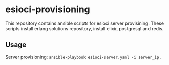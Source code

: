 # esioci-provisioning

This repository contains ansible scripts for esioci server provisining.
These scripts install erlang solutions repository, install elixir, postgresql and redis.

## Usage

Server provisioning:
`ansible-playbook esioci-server.yaml -i server_ip,`
